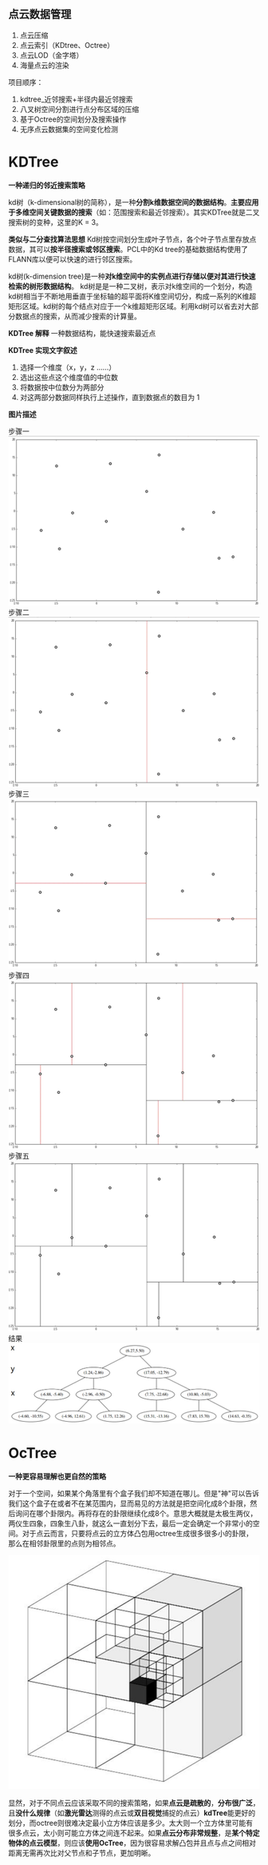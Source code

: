 ## 点云数据管理

1. 点云压缩
2. 点云索引（KDtree、Octree）
3. 点云LOD（金字塔）
4. 海量点云的渲染

项目顺序：

1. kdtree_近邻搜索+半径内最近邻搜索
2. 八叉树空间分割进行点分布区域的压缩
3. 基于Octree的空间划分及搜索操作
4. 无序点云数据集的空间变化检测

# KDTree

**一种递归的邻近搜索策略**　

kd树（k-dimensional树的简称），是一种**分割k维数据空间的数据结构**。**主要应用于多维空间关键数据的搜索**（如：范围搜索和最近邻搜索）。其实KDTree就是二叉搜索树的变种，这里的K = 3。

**类似与二分查找算法思想**
Kd树按空间划分生成叶子节点，各个叶子节点里存放点数据，其可以**按半径搜索或邻区搜索**。PCL中的Kd tree的基础数据结构使用了FLANN库以便可以快速的进行邻区搜索。

kd树(k-dimension tree)是一种**对k维空间中的实例点进行存储以便对其进行快速检索的树形数据结构**。
kd树是是一种二叉树，表示对k维空间的一个划分，构造kd树相当于不断地用垂直于坐标轴的超平面将K维空间切分，构成一系列的K维超矩形区域。kd树的每个结点对应于一个k维超矩形区域。利用kd树可以省去对大部分数据点的搜索，从而减少搜索的计算量。



**KDTree 解释**
一种数据结构，能快速搜索最近点

**KDTree 实现文字叙述**

1. 选择一个维度（x，y，z ......）
2. 选出这些点这个维度值的中位数
3. 将数据按中位数分为两部分
4. 对这两部分数据同样执行上述操作，直到数据点的数目为 1

**图片描述**

步骤一
![KDTree1](./imgs/KDTree1.png)
步骤二
![KDTree2](./imgs/KDTree2.png)
步骤三
![KDTree3](./imgs/KDTree3.png)
步骤四
![KDTree4](./imgs/KDTree4.png)
步骤五
![KDTree5](./imgs/KDTree5.png)
结果
![KDTree](./imgs/KDTree.png)

# OcTree

**一种更容易理解也更自然的策略**

对于一个空间，如果某个角落里有个盒子我们却不知道在哪儿。但是"神"可以告诉我们这个盒子在或者不在某范围内，显而易见的方法就是把空间化成8个卦限，然后询问在哪个卦限内。再将存在的卦限继续化成8个。意思大概就是太极生两仪，两仪生四象，四象生八卦，就这么一直划分下去，最后一定会确定一个非常小的空间。对于点云而言，只要将点云的立方体凸包用octree生成很多很多小的卦限，那么在相邻卦限里的点则为相邻点。

![OCtree](./imgs/OCtree.png)

显然，对于不同点云应该采取不同的搜索策略，如果**点云是疏散的**，**分布很广泛**，且**没什么规律**（如**激光雷达**测得的点云或**双目视觉**捕捉的点云）**kdTree**能更好的划分，而octree则很难决定最小立方体应该是多少。太大则一个立方体里可能有很多点云，太小则可能立方体之间连不起来。如果**点云分布非常规整**，是**某个特定物体的点云模型**，则应该**使用OcTree**，因为很容易求解凸包并且点与点之间相对距离无需再次比对父节点和子节点，更加明晰。
